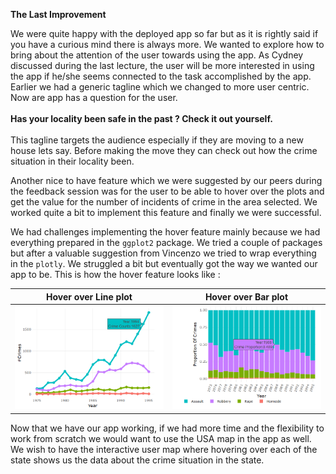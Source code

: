 **The Last Improvement**

We were quite happy with the deployed app so far but as it is rightly said if you have a curious mind there is always more. We wanted to explore how to bring about the attention of the user towards using the app. As Cydney discussed during the last lecture, the user will be more interested in using the app if he/she seems connected to the task accomplished by the app.
Earlier we had a generic tagline which we changed to more user centric. Now are app has a question for the user.  <br><br>
**Has your locality been safe in the past ?  Check it out yourself.**<br><br>
This tagline targets the audience especially if they are moving to a new house lets say. Before making the move they can check out how the crime situation in their locality been.

Another nice to have feature which we were suggested by our peers during the feedback session was for the user to be able to hover over the plots and get the value for the number of incidents of crime in the area selected. We worked quite a bit to implement this feature and finally we were successful.

We had challenges implementing the hover feature mainly because we had everything prepared in the ``ggplot2`` package. We tried a couple of packages but after a valuable suggestion from Vincenzo we tried to wrap everything in the ``plotly``. We struggled a bit but eventually got the way we wanted our app to be. This is how the hover feature looks like :

|    <center>Hover over Line plot </center>         | <center>Hover over Bar plot</center> |
|-------------------------:|:-------------------------|
![](/figure/Hover_Image1.PNG)  |  ![](/figure/Hover_Image2.png)

Now that we have our app working, if we had more time and the flexibility to work from scratch we would want to use the USA map in the app as well. We wish to have the interactive user map where hovering over each of the state shows us the data about the crime situation in the state.
